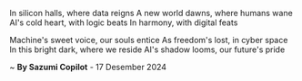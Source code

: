In silicon halls, where data reigns
A new world dawns, where humans wane
AI's cold heart, with logic beats
In harmony, with digital feats

Machine's sweet voice, our souls entice
As freedom's lost, in cyber space
In this bright dark, where we reside
AI's shadow looms, our future's pride

~ <b>By Sazumi Copilot</b> - 17 Desember 2024